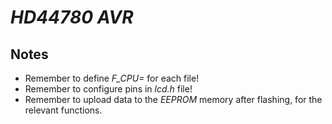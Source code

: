# *HD44780 AVR*

## Notes
* Remember to define *F_CPU=* for each file!
* Remember to configure pins in *lcd.h* file!
* Remember to upload data to the *EEPROM* memory after flashing, for the relevant functions.
